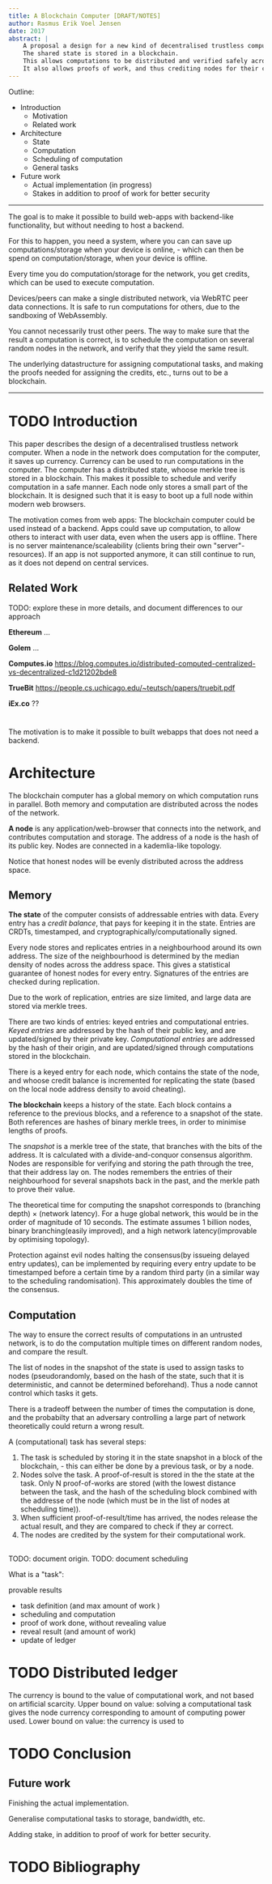```yaml
---
title: A Blockchain Computer [DRAFT/NOTES]
author: Rasmus Erik Voel Jensen
date: 2017
abstract: |
    A proposal a design for a new kind of decentralised trustless computer. 
    The shared state is stored in a blockchain. 
    This allows computations to be distributed and verified safely across without trusting individual nodes.
    It also allows proofs of work, and thus crediting nodes for their commputations.
---
```



Outline:

- Introduction
    - Motivation
    - Related work
- Architecture
    - State
    - Computation
    - Scheduling of computation
    - General tasks
- Future work
    - Actual implementation (in progress)
    - Stakes in addition to proof of work for better security

----

The goal is to make it possible to build web-apps with backend-like functionality, but without needing to host a backend.

For this to happen, you need a system, where you can can save up computations/storage when your device is online, - which can then be spend on computation/storage, when your device is offline. 

Every time you do computation/storage for the network, you get credits, which can be used to execute computation. 

Devices/peers can make a single distributed network, via WebRTC peer data connections.
It is safe to run computations for others, due to the sandboxing of WebAssembly.

You cannot necessarily trust other peers.  The way to make sure that the result a computation is correct, is to schedule the computation on several random nodes in the network, and verify that they yield the same result.

The underlying datastructure for assigning computational tasks, and making the proofs needed for assigning the credits, etc., turns out to be a blockchain.

----

# TODO Introduction


This paper describes the design of a decentralised trustless network computer.
When a node in the network does computation for the computer, it saves up currency.
Currency can be used to run computations in the computer.
The computer has a distributed state, whoose merkle tree is stored in a blockchain.
This makes it possible to schedule and verify computation in a safe manner.
Each node only stores a small part of the blockchain.
It is designed such that it is easy to boot up a full node within modern web browsers.

The motivation comes from web apps: The blockchain computer could be used instead of a backend.
Apps could save up computation, to allow others to interact with user data, even when the users app is offline.
There is no server maintenance/scaleability (clients bring their own "server"-resources).
If an app is not supported anymore, it can still continue to run, as it does not depend on central services.


## Related Work

TODO: explore these in more details, and document differences to our approach

**Ethereum** ...

**Golem** ...

**Computes.io**
<https://blog.computes.io/distributed-computed-centralized-vs-decentralized-c1d21202bde8>

**TrueBit**
<https://people.cs.uchicago.edu/~teutsch/papers/truebit.pdf>

**iEx.co** ??

# 

The motivation is to make it possible to built webapps that does not need a backend. 



# Architecture

The blockchain computer has a global memory on which computation runs in parallel. Both memory and computation are distributed across the nodes of the network.

**A node** is any application/web-browser that connects into the network, and contributes computation and storage. 
The address of a node is the hash of its public key.
Nodes are connected in a kademlia-like topology.

Notice that honest nodes will be evenly distributed across the address space.

## Memory

**The state** of the computer consists of addressable entries with data. 
Every entry has a *credit balance*, that pays for keeping it in the state.
Entries are CRDTs, timestamped, and cryptographically/computationally signed.

Every node stores and replicates entries in a neighbourhood around its own address. 
The size of the neighbourhood is determined by the median density of nodes across the address space. 
This gives a statistical guarantee of honest nodes for every entry.
Signatures of the entries are checked during replication.

Due to the work of replication, entries are size limited, and large data are stored via merkle trees. 

There are two kinds of entries: keyed entries and computational entries. *Keyed entries* are addressed by the hash of their public key, and are updated/signed by their private key. *Computational entries* are addressed by the hash of their origin, and are updated/signed through computations stored in the blockchain.

There is a keyed entry for each node, which contains the state of the node, and whoose credit balance is incremented for replicating the state (based on the local node address density to avoid cheating). 


**The blockchain** keeps a history of the state. Each block contains a reference to the previous blocks, and a reference to a snapshot of the state. Both references are hashes of binary merkle trees, in order to minimise lengths of proofs.

The *snapshot* is a merkle tree of the state, that branches with the bits of the address.
It is calculated with a divide-and-conquor consensus algorithm. Nodes are responsible for verifying and storing the path through the tree, that their address lay on. The nodes remembers the entries of their neighbourhood for several snapshots back in the past, and the merkle path to prove their value.

The theoretical time for computing the snapshot corresponds to (branching depth) $\times$ (network latency). For a huge global network, this would be in the order of magnitude of 10 seconds. The estimate assumes 1 billion nodes, binary branching(easily improved), and a high network latency(improvable by optimising topology).

Protection against evil nodes halting the consensus(by issueing delayed entry updates), can be implemented by requiring every entry update to be timestamped before a certain time by a random third party (in a similar way to the scheduling randomisation). This approximately doubles the time of the consensus.

## Computation

The way to ensure the correct results of computations in an untrusted network, is to do the computation multiple times on different random nodes, and compare the result.

The list of nodes in the snapshot of the state is used to assign tasks to nodes (pseudorandomly, based on the hash of the state, such that it is deterministic, and cannot be determined beforehand). Thus a node cannot control which tasks it gets.

There is a tradeoff between the number of times the computation is done, and the probabilty that an adversary controlling a large part of network theoretically could return a wrong result.


A (computational) task has several steps:

1. The task is scheduled by storing it in the state snapshot in a block of the blockchain, - this can either be done by a previous task, or by a node.
2. Nodes solve the task. A proof-of-result is stored in the the state at the task. Only N proof-of-works are stored (with the lowest distance between the task, and the hash of the scheduling block combined with the addresse of the node (which must be in the list of nodes at scheduling time)). 
3. When sufficient proof-of-result/time has arrived, the nodes release the actual result, and they are compared to check if they ar correct.
4. The nodes are credited by the system for their computational work.

## 

TODO: document origin.
TODO: document scheduling

What is a "task":









provable results

- task definition (and max amount of work )
- scheduling and computation
- proof of work done, without revealing value
- reveal result (and amount of work)
- update of ledger

# TODO Distributed ledger

The currency is bound to the value of computational work, and not based on artificial scarcity. Upper bound on value: solving a computational task gives the node currency corresponding to amount of computing power used. Lower bound on value: the currency is used to 

# TODO Conclusion

## Future work

Finishing the actual implementation.

Generalise computational tasks to storage, bandwidth, etc.

Adding stake, in addition to proof of work for better security.

# TODO Bibliography
